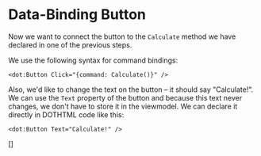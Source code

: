 ﻿Data-Binding Button
===================
Now we want to connect the button to the `Calculate` method we have declared in one of the previous steps.

We use the following syntax for command bindings: 

```DOTHTML
<dot:Button Click="{command: Calculate()}" />
```

Also, we'd like to change the text on the button – it should say "Calculate!". We can use the `Text` property of the button and because this text never changes,
we don't have to store it in the viewmodel. We can declare it directly in DOTHTML code like this: 

```DOTHTML
<dot:Button Text="Calculate!" />
```
[<DothtmlExercise Initial="samples/CalculatorView_Stage3.dothtml"
                  Final="samples/CalculatorView_Stage4.dothtml"
                  ViewModel="samples/CalculatorViewModel_Stage4.cs"
                  DisplayName="CalculatorView.dothtml"
                  ValidatorId="Lesson1Step7Validator" />]